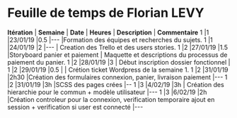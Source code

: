 # Feuille de temps de Florian LEVY


 **Itération** | **Semaine** | **Date** | **Heures** | **Description** | **Commentaire**
1              |1            |23/01/19  |0.5         |---              |Formation des équipes et recherches du sujets.
1	       |1            |24/01/19  |2	     |---              | Creation des Trello et des users stories.
1              |2            |27/01/19  |1.5         |Storyboard panier et paiement | Maquette et descriptions du processus de paiement du panier.
1              |2            |28/01/19  |3           | Début inscription dossier fonctionnel |
1              |2            |29/01/19  |0.5         |                 | Crétion ticket Wordpress de la semaine 1.
1              |2            |31/01/19  |2h30        |Création des formulaires connexion, panier, livraison paiement       |---
1	       |2	     |31/01/19  |3h	     |SCSS des pages crées |--
1	       |3            |4/02/19   |3h          | Création des hierarchie pour le commun + modèle utilisateur |---
1              |3            |6/02/19   |2h          |Création controleur pour la connexion, verification temporaire ajout en session + verification si user est connecté |---
